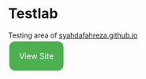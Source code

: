 # Testlab
Testing area of <a href="https://syahdafahreza.github.io">syahdafahreza.github.io</a> <br>
<a href="https://syahdafahreza.github.io/testlab/" style="background-color: #4CAF50; /* Green */ border: none; color: white; padding: 20px; text-align: center; text-decoration: none; display: inline-block; font-size: 16px; margin: 4px 2px; cursor: pointer; border-radius: 12px;">View Site</a>
